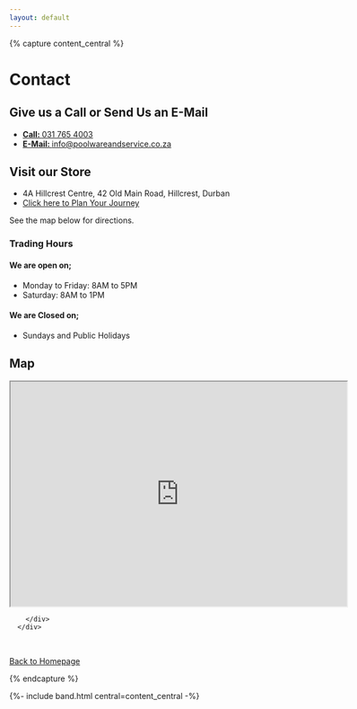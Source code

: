 ```yaml
---
layout: default
---
```


{% capture content_central %}

# Contact

## Give us a Call or Send Us an E-Mail

* <a href="+27317654003"><b>Call: </b>031 765 4003</a>
* <a href="mailto:info@poolwareandservice.co.za?subject = Website Enquiry"><b>E-Mail: </b>info@poolwareandservice.co.za</a>

## Visit our Store

* 4A Hillcrest Centre, 42 Old Main Road, Hillcrest, Durban 
* <a href="https://www.google.com/maps/dir//Poolware+And+Service,+4A,+Hillcrest+Centre,+Old+Main+Road,+Hillcrest,+Durban/"> Click here to Plan Your Journey</a>

See the map below for directions.

### Trading Hours

#### We are open on; 

* Monday to Friday: 8AM to 5PM
* Saturday: 8AM to 1PM

#### We are Closed on;

* Sundays and Public Holidays

## Map

<html>
      <div class="col-md-6">
        <div class="float-right" style="width: 100%">
          <iframe 
            width="600" 
            height="400" 
            frameborder="2" 
            scrolling="no" 
            marginheight="10" 
            marginwidth="10"
            src="https://maps.google.com/maps?width=100%25&amp;height=400&amp;hl=en&amp;q=4A,%20Hillcrest%20Centre,%2042%20Old%20Main%20Rd,%20Hillcrest,%20Durban+(Poolware%20and%20Service)&amp;t=&amp;z=16&amp;ie=UTF8&amp;iwloc=B&amp;output=embed"></iframe>
         
        </div>
      </div>
</html>

<br> 

[Back to Homepage](./)

{% endcapture %}

{%- include band.html central=content_central -%}



